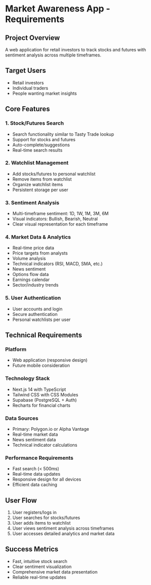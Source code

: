 # Market Awareness App - Requirements

## Project Overview
A web application for retail investors to track stocks and futures with sentiment analysis across multiple timeframes.

## Target Users
- Retail investors
- Individual traders
- People wanting market insights

## Core Features

### 1. Stock/Futures Search
- Search functionality similar to Tasty Trade lookup
- Support for stocks and futures
- Auto-complete/suggestions
- Real-time search results

### 2. Watchlist Management
- Add stocks/futures to personal watchlist
- Remove items from watchlist
- Organize watchlist items
- Persistent storage per user

### 3. Sentiment Analysis
- Multi-timeframe sentiment: 1D, 1W, 1M, 3M, 6M
- Visual indicators: Bullish, Bearish, Neutral
- Clear visual representation for each timeframe

### 4. Market Data & Analytics
- Real-time price data
- Price targets from analysts
- Volume analysis
- Technical indicators (RSI, MACD, SMA, etc.)
- News sentiment
- Options flow data
- Earnings calendar
- Sector/industry trends

### 5. User Authentication
- User accounts and login
- Secure authentication
- Personal watchlists per user

## Technical Requirements

### Platform
- Web application (responsive design)
- Future mobile consideration

### Technology Stack
- Next.js 14 with TypeScript
- Tailwind CSS with CSS Modules
- Supabase (PostgreSQL + Auth)
- Recharts for financial charts

### Data Sources
- Primary: Polygon.io or Alpha Vantage
- Real-time market data
- News sentiment data
- Technical indicator calculations

### Performance Requirements
- Fast search (< 500ms)
- Real-time data updates
- Responsive design for all devices
- Efficient data caching

## User Flow
1. User registers/logs in
2. User searches for stocks/futures
3. User adds items to watchlist
4. User views sentiment analysis across timeframes
5. User accesses detailed analytics and market data

## Success Metrics
- Fast, intuitive stock search
- Clear sentiment visualization
- Comprehensive market data presentation
- Reliable real-time updates